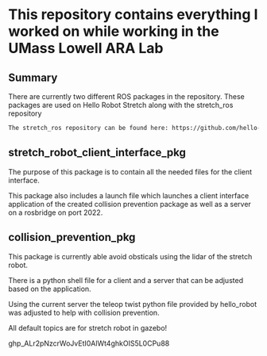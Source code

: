 # This repository contains everything I worked on while working in the UMass Lowell ARA Lab

## Summary
There are currently two different ROS packages in the repository. These packages are used on Hello Robot Stretch along with the stretch_ros repository 

```bash
The stretch_ros repository can be found here: https://github.com/hello-robot/stretch_ros.git
```

## stretch_robot_client_interface_pkg
The purpose of this package is to contain all the needed files for the client interface.

This package also includes a launch file which launches a client interface application of the created collision prevention package as well as a server on a rosbridge on port 2022.

## collision_prevention_pkg
This package is currently able avoid obsticals using the lidar of the stretch robot. 

There is a python shell file for a client and a server that can be adjusted based on the application.

Using the current server the teleop twist python file provided by hello_robot was adjusted to help with collision prevention.

All default topics are for stretch robot in gazebo!

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
